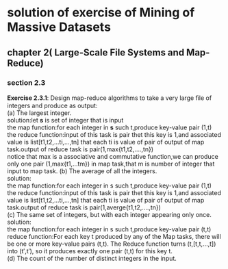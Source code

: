 solution of exercise of Mining of Massive Datasets
====================================================

## chapter 2( Large-Scale File Systems and Map-Reduce)
### section 2.3
**Exercise 2.3.1**: Design map-reduce algorithms to take a very large ﬁle of integers and produce as output:<br>
(a) The largest integer.<br>
solution:let **s** is set of integer that is input<br>the map function:for each integer in **s** such t,produce key-value pair (1,t)<br>
the reduce function:input of this task is pair thet this key is 1,and associated value is list[t1,t2,...ti,...,tn] that each ti is value of pair of output of map task.output of reduce task is pair(1,max{t1,t2,....,tn})<br>
notice that max is a associative and commutative function,we can produce only one pair (1,max{t1,...tm}) in map task,that m is number of integer that input to map task.
(b) The average of all the integers.<br>
solution:<br>
the map function:for each integer in s such t,produce key-value pair (1,t)<br>
the reduce function:input of this task is pair thet this key is 1,and associated value is list[t1,t2,...ti,...,tn] that each ti is value of pair of output of map task.output of reduce task is pair(1,averge{t1,t2,....,tn})
<br>(c) The same set of integers, but with each integer appearing only once.
<br>solution:<br>
the map function:for each integer in s such t,produce key-value pair (t,t)<br>
reduce function:For each key t produced by any of the Map tasks, there will be one or more key-value pairs (t,t). The Reduce function turns (t,[t,t,...,t]) into (t′,t′), so it produces exactly one pair (t,t) for this key t.<br>
(d) The count of the number of distinct integers in the input.<br>


